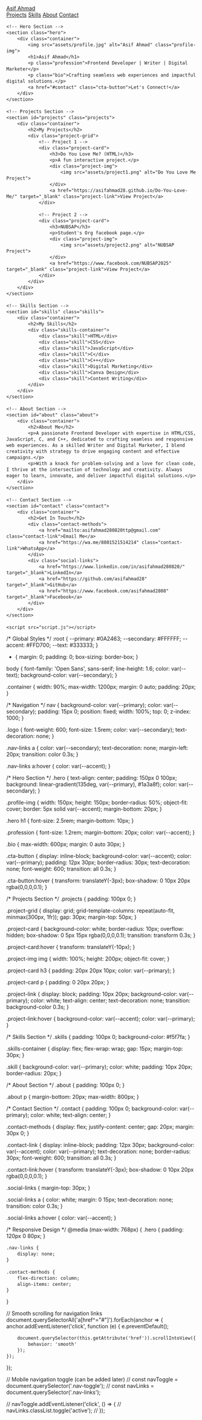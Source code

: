 <!DOCTYPE html>
<html lang="en">
<head>
    <meta charset="UTF-8">
    <meta name="viewport" content="width=device-width, initial-scale=1.0">
    <title>Asif Ahmad | Portfolio</title>
    <link rel="stylesheet" href="style.css">
    <link href="https://fonts.googleapis.com/css2?family=Poppins:wght@400;600&family=Open+Sans&display=swap" rel="stylesheet">
</head>
<body>
    <!-- Navigation -->
    <nav>
        <div class="container">
            <a href="#" class="logo">Asif Ahmad</a>
            <div class="nav-links">
                <a href="#projects">Projects</a>
                <a href="#skills">Skills</a>
                <a href="#about">About</a>
                <a href="#contact">Contact</a>
            </div>
        </div>
    </nav>

    <!-- Hero Section -->
    <section class="hero">
        <div class="container">
            <img src="assets/profile.jpg" alt="Asif Ahmad" class="profile-img">
            <h1>Asif Ahmad</h1>
            <p class="profession">Frontend Developer | Writer | Digital Marketer</p>
            <p class="bio">Crafting seamless web experiences and impactful digital solutions.</p>
            <a href="#contact" class="cta-button">Let's Connect!</a>
        </div>
    </section>

    <!-- Projects Section -->
    <section id="projects" class="projects">
        <div class="container">
            <h2>My Projects</h2>
            <div class="project-grid">
                <!-- Project 1 -->
                <div class="project-card">
                    <h3>Do You Love Me? (HTML)</h3>
                    <p>A fun interactive project.</p>
                    <div class="project-img">
                        <img src="assets/project1.png" alt="Do You Love Me Project">
                    </div>
                    <a href="https://asifahmad28.github.io/Do-You-Love-Me/" target="_blank" class="project-link">View Project</a>
                </div>
                
                <!-- Project 2 -->
                <div class="project-card">
                    <h3>NUBSAP</h3>
                    <p>Student's Org facebook page.</p>
                    <div class="project-img">
                        <img src="assets/project2.png" alt="NUBSAP Project">
                    </div>
                    <a href="https://www.facebook.com/NUBSAP2025" target="_blank" class="project-link">View Project</a>
                </div>
            </div>
        </div>
    </section>

    <!-- Skills Section -->
    <section id="skills" class="skills">
        <div class="container">
            <h2>My Skills</h2>
            <div class="skills-container">
                <div class="skill">HTML</div>
                <div class="skill">CSS</div>
                <div class="skill">JavaScript</div>
                <div class="skill">C</div>
                <div class="skill">C++</div>
                <div class="skill">Digital Marketing</div>
                <div class="skill">Canva Design</div>
                <div class="skill">Content Writing</div>
            </div>
        </div>
    </section>

    <!-- About Section -->
    <section id="about" class="about">
        <div class="container">
            <h2>About Me</h2>
            <p>A passionate Frontend Developer with expertise in HTML/CSS, JavaScript, C, and C++, dedicated to crafting seamless and responsive web experiences. As a skilled Writer and Digital Marketer, I blend creativity with strategy to drive engaging content and effective campaigns.</p>
            <p>With a knack for problem-solving and a love for clean code, I thrive at the intersection of technology and creativity. Always eager to learn, innovate, and deliver impactful digital solutions.</p>
        </div>
    </section>

    <!-- Contact Section -->
    <section id="contact" class="contact">
        <div class="container">
            <h2>Get In Touch</h2>
            <div class="contact-methods">
                <a href="mailto:asifahmad280820ttp@gmail.com" class="contact-link">Email Me</a>
                <a href="https://wa.me/8801521514214" class="contact-link">WhatsApp</a>
            </div>
            <div class="social-links">
                <a href="https://www.linkedin.com/in/asifahmad280820/" target="_blank">LinkedIn</a>
                <a href="https://github.com/asifahmad28" target="_blank">GitHub</a>
                <a href="https://www.facebook.com/asifahmad2808" target="_blank">Facebook</a>
            </div>
        </div>
    </section>

    <script src="script.js"></script>
</body>
</html>
/* Global Styles */
:root {
    --primary: #0A2463;
    --secondary: #FFFFFF;
    --accent: #FFD700;
    --text: #333333;
}

* {
    margin: 0;
    padding: 0;
    box-sizing: border-box;
}

body {
    font-family: 'Open Sans', sans-serif;
    line-height: 1.6;
    color: var(--text);
    background-color: var(--secondary);
}

.container {
    width: 90%;
    max-width: 1200px;
    margin: 0 auto;
    padding: 20px;
}

/* Navigation */
nav {
    background-color: var(--primary);
    color: var(--secondary);
    padding: 15px 0;
    position: fixed;
    width: 100%;
    top: 0;
    z-index: 1000;
}

.logo {
    font-weight: 600;
    font-size: 1.5rem;
    color: var(--secondary);
    text-decoration: none;
}

.nav-links a {
    color: var(--secondary);
    text-decoration: none;
    margin-left: 20px;
    transition: color 0.3s;
}

.nav-links a:hover {
    color: var(--accent);
}

/* Hero Section */
.hero {
    text-align: center;
    padding: 150px 0 100px;
    background: linear-gradient(135deg, var(--primary), #1a3a8f);
    color: var(--secondary);
}

.profile-img {
    width: 150px;
    height: 150px;
    border-radius: 50%;
    object-fit: cover;
    border: 5px solid var(--accent);
    margin-bottom: 20px;
}

.hero h1 {
    font-size: 2.5rem;
    margin-bottom: 10px;
}

.profession {
    font-size: 1.2rem;
    margin-bottom: 20px;
    color: var(--accent);
}

.bio {
    max-width: 600px;
    margin: 0 auto 30px;
}

.cta-button {
    display: inline-block;
    background-color: var(--accent);
    color: var(--primary);
    padding: 12px 30px;
    border-radius: 30px;
    text-decoration: none;
    font-weight: 600;
    transition: all 0.3s;
}

.cta-button:hover {
    transform: translateY(-3px);
    box-shadow: 0 10px 20px rgba(0,0,0,0.1);
}

/* Projects Section */
.projects {
    padding: 100px 0;
}

.project-grid {
    display: grid;
    grid-template-columns: repeat(auto-fit, minmax(300px, 1fr));
    gap: 30px;
    margin-top: 50px;
}

.project-card {
    background-color: white;
    border-radius: 10px;
    overflow: hidden;
    box-shadow: 0 5px 15px rgba(0,0,0,0.1);
    transition: transform 0.3s;
}

.project-card:hover {
    transform: translateY(-10px);
}

.project-img img {
    width: 100%;
    height: 200px;
    object-fit: cover;
}

.project-card h3 {
    padding: 20px 20px 10px;
    color: var(--primary);
}

.project-card p {
    padding: 0 20px 20px;
}

.project-link {
    display: block;
    padding: 10px 20px;
    background-color: var(--primary);
    color: white;
    text-align: center;
    text-decoration: none;
    transition: background-color 0.3s;
}

.project-link:hover {
    background-color: var(--accent);
    color: var(--primary);
}

/* Skills Section */
.skills {
    padding: 100px 0;
    background-color: #f5f7fa;
}

.skills-container {
    display: flex;
    flex-wrap: wrap;
    gap: 15px;
    margin-top: 30px;
}

.skill {
    background-color: var(--primary);
    color: white;
    padding: 10px 20px;
    border-radius: 20px;
}

/* About Section */
.about {
    padding: 100px 0;
}

.about p {
    margin-bottom: 20px;
    max-width: 800px;
}

/* Contact Section */
.contact {
    padding: 100px 0;
    background-color: var(--primary);
    color: white;
    text-align: center;
}

.contact-methods {
    display: flex;
    justify-content: center;
    gap: 20px;
    margin: 30px 0;
}

.contact-link {
    display: inline-block;
    padding: 12px 30px;
    background-color: var(--accent);
    color: var(--primary);
    text-decoration: none;
    border-radius: 30px;
    font-weight: 600;
    transition: all 0.3s;
}

.contact-link:hover {
    transform: translateY(-3px);
    box-shadow: 0 10px 20px rgba(0,0,0,0.1);
}

.social-links {
    margin-top: 30px;
}

.social-links a {
    color: white;
    margin: 0 15px;
    text-decoration: none;
    transition: color 0.3s;
}

.social-links a:hover {
    color: var(--accent);
}

/* Responsive Design */
@media (max-width: 768px) {
    .hero {
        padding: 120px 0 80px;
    }
    
    .nav-links {
        display: none;
    }
    
    .contact-methods {
        flex-direction: column;
        align-items: center;
    }
}


// Smooth scrolling for navigation links
document.querySelectorAll('a[href^="#"]').forEach(anchor => {
    anchor.addEventListener('click', function (e) {
        e.preventDefault();
        
        document.querySelector(this.getAttribute('href')).scrollIntoView({
            behavior: 'smooth'
        });
    });
});

// Mobile navigation toggle (can be added later)
// const navToggle = document.querySelector('.nav-toggle');
// const navLinks = document.querySelector('.nav-links');

// navToggle.addEventListener('click', () => {
//     navLinks.classList.toggle('active');
// });

